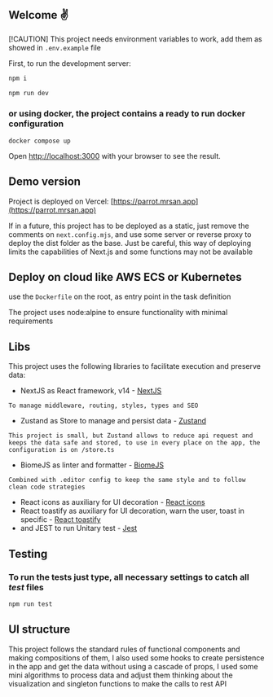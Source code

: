 
## Welcome ✌️

[!CAUTION]
This project needs environment variables to work, add them as showed in 
```.env.example``` file

First, to run the development server:

```bash
npm i

npm run dev
```
### or using docker, the project contains a ready to run docker configuration

```
docker compose up
```

Open [http://localhost:3000](http://localhost:3000) with your browser to see the result.

## Demo version

Project is deployed on Vercel:  [https://parrot.mrsan.app](https://parrot.mrsan.app)

If in a future, this project has to be deployed as a static, just remove the comments on ```next.config.mjs```, and use some server or reverse proxy to deploy the dist folder as the base. Just be careful, this way of deploying limits the capabilities of Next.js and some functions may not be available

## Deploy on cloud like AWS ECS or Kubernetes

use the ```Dockerfile``` on the root, as entry point in the task definition

The project uses node:alpine to ensure functionality with minimal requirements

## Libs

This project uses the following libraries to facilitate execution and preserve data:

* NextJS as React framework, v14 - [NextJS](https://nextjs.org/)

```To manage middleware, routing, styles, types and SEO```

* Zustand as Store to manage and persist data - [Zustand](https://github.com/pmndrs/zustand)

```This project is small, but Zustand allows to reduce api request and keeps the data safe and stored, to use in every place on the app, the configuration is on /store.ts```

* BiomeJS as linter and formatter - [BiomeJS](https://biomejs.dev/)

```Combined with .editor config to keep the same style and to follow clean code strategies```

* React icons as auxiliary for UI decoration - [React icons](https://react-icons.github.io/react-icons/)
* React toastify as auxiliary for UI decoration, warn the user, toast in specific - [React toastify](https://www.npmjs.com/package/react-toastify)
* and JEST to run Unitary test - [Jest](https://jestjs.io/)


## Testing

### To run the tests just type, all necessary settings to catch all _test_ files
```bash
npm run test
```

## UI structure

This project follows the standard rules of functional components and making compositions of them, I also used some hooks to create persistence in the app and get the data without using a cascade of props, I used some mini algorithms to process data and adjust them thinking about the visualization and singleton functions to make the calls to rest API
